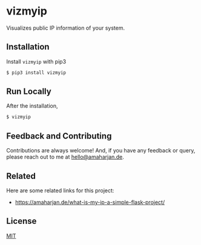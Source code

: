 # vizmyip
Visualizes public IP information of your system.

## Installation
Install `vizmyip` with pip3
```bash
$ pip3 install vizmyip
```

## Run Locally
After the installation,
```bash
$ vizmyip
```

## Feedback and Contributing
Contributions are always welcome! And, if you have any feedback or query, please reach out to me at hello@amaharjan.de.

## Related
Here are some related links for this project:
- https://amaharjan.de/what-is-my-ip-a-simple-flask-project/

## License
[MIT](./LICENSE)
